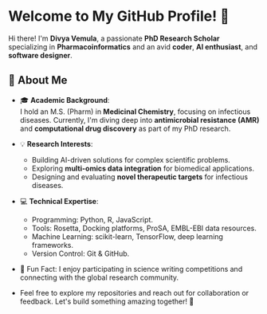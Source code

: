 # Welcome to My GitHub Profile! 👋  

Hi there! I'm **Divya Vemula**, a passionate **PhD Research Scholar** specializing in **Pharmacoinformatics** and an avid **coder**, **AI enthusiast**, and **software designer**.  

## 🚀 About Me  
- 🎓 **Academic Background**:  
  I hold an M.S. (Pharm) in **Medicinal Chemistry**, focusing on infectious diseases. Currently, I'm diving deep into **antimicrobial resistance (AMR)** and **computational drug discovery** as part of my PhD research.  

- 💡 **Research Interests**:  
  - Building AI-driven solutions for complex scientific problems.  
  - Exploring **multi-omics data integration** for biomedical applications.  
  - Designing and evaluating **novel therapeutic targets** for infectious diseases.  

- 💻 **Technical Expertise**:  
  - Programming: Python, R, JavaScript.  
  - Tools: Rosetta, Docking platforms, ProSA, EMBL-EBI data resources.  
  - Machine Learning: scikit-learn, TensorFlow, deep learning frameworks.  
  - Version Control: Git & GitHub.  

- 🌟 Fun Fact: I enjoy participating in science writing competitions and connecting with the global research community.
- Feel free to explore my repositories and reach out for collaboration or feedback. Let's build something amazing together! 🌟    
